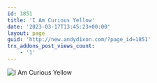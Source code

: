 ```yaml
---
id: 1851
title: 'I Am Curious Yellow'
date: '2023-03-17T13:45:23+00:00'
layout: page
guid: 'http://new.andydixon.com/?page_id=1851'
trx_addons_post_views_count:
    - '1'
---
```


![I Am Curious Yellow](https://i0.wp.com/assets.g8x2.ldn.idrivee2-23.com/posters/I%20Am%20Curious%20Yellow%2001.jpg?w=1200&ssl=1 "I Am Curious Yellow")